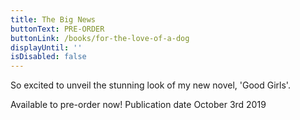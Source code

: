 ```yaml
---
title: The Big News
buttonText: PRE-ORDER
buttonLink: /books/for-the-love-of-a-dog
displayUntil: ''
isDisabled: false
---
```

So excited to unveil the stunning look of my new novel, 'Good Girls'.


Available to pre-order now!  Publication date October 3rd 2019
